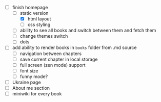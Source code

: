 - [ ] finish homepage
  - [ ] static version
    - [x] html layout
    - [ ] css styling
  - [ ] ability to see all books and switch between them and fetch them
  - [ ] change themes switch
  - [ ] dots
- [ ] add ability to render books in `books` folder from .md source
  - [ ] navigation between chapters
  - [ ] save current chapter in local storage
  - [ ] full screen (zen mode) support
  - [ ] font size
  - [ ] funny mode?
- [ ] Ukraine page
- [ ] About me section
- [ ] miniwiki for every book
